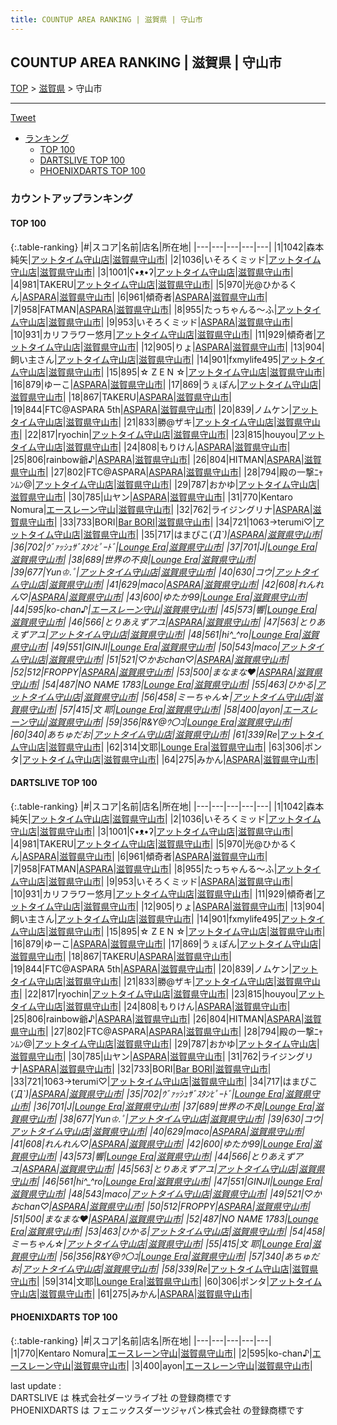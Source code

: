 ```yaml
---
title: COUNTUP AREA RANKING | 滋賀県 | 守山市
---
```

## COUNTUP AREA RANKING | 滋賀県 | 守山市

[TOP](/darts/rank/) > [滋賀県](/darts/rank/滋賀県/) > 守山市

___

<a href="https://twitter.com/share?ref_src=twsrc%5Etfw" data-text="COUNTUP AREA RANKING | 滋賀県守山市" class="twitter-share-button" data-hashtags="DARTSLIVE,PHOENIXDARTS,darts,ダーツ" data-show-count="false">Tweet</a>

* [ランキング](#カウントアップランキング)
    * [TOP 100](#top-100)
    * [DARTSLIVE TOP 100](#dartslive-top-100)
    * [PHOENIXDARTS TOP 100](#phoenixdarts-top-100)

### カウントアップランキング

#### TOP 100



{:.table-ranking}
|#|スコア|名前|店名|所在地|
|---|---|---|---|---|
|1|1042|<span class="rank-name-dl">森本 純矢</span>|<a href="https://search.dartslive.com/jp/shop/18af301d7865e6fd0d9b047a20a7ba1e">アットタイム守山店</a>|<a href="/darts/rank/滋賀県/守山市">滋賀県守山市</a>|
|2|1036|<span class="rank-name-dl">いそろくミッド</span>|<a href="https://search.dartslive.com/jp/shop/18af301d7865e6fd0d9b047a20a7ba1e">アットタイム守山店</a>|<a href="/darts/rank/滋賀県/守山市">滋賀県守山市</a>|
|3|1001|<span class="rank-name-dl">ʕ•ᴥ•ʔ</span>|<a href="https://search.dartslive.com/jp/shop/18af301d7865e6fd0d9b047a20a7ba1e">アットタイム守山店</a>|<a href="/darts/rank/滋賀県/守山市">滋賀県守山市</a>|
|4|981|<span class="rank-name-dl">TAKERU</span>|<a href="https://search.dartslive.com/jp/shop/18af301d7865e6fd0d9b047a20a7ba1e">アットタイム守山店</a>|<a href="/darts/rank/滋賀県/守山市">滋賀県守山市</a>|
|5|970|<span class="rank-name-dl">光@ひかるくん</span>|<a href="https://search.dartslive.com/jp/shop/6de4ce390bbd78ce774c926eb736cb5a">ASPARA</a>|<a href="/darts/rank/滋賀県/守山市">滋賀県守山市</a>|
|6|961|<span class="rank-name-dl">傾奇者</span>|<a href="https://search.dartslive.com/jp/shop/6de4ce390bbd78ce774c926eb736cb5a">ASPARA</a>|<a href="/darts/rank/滋賀県/守山市">滋賀県守山市</a>|
|7|958|<span class="rank-name-dl">FATMAN</span>|<a href="https://search.dartslive.com/jp/shop/6de4ce390bbd78ce774c926eb736cb5a">ASPARA</a>|<a href="/darts/rank/滋賀県/守山市">滋賀県守山市</a>|
|8|955|<span class="rank-name-dl">たっちゃんる〜ふ</span>|<a href="https://search.dartslive.com/jp/shop/18af301d7865e6fd0d9b047a20a7ba1e">アットタイム守山店</a>|<a href="/darts/rank/滋賀県/守山市">滋賀県守山市</a>|
|9|953|<span class="rank-name-dl">いそろくミッド</span>|<a href="https://search.dartslive.com/jp/shop/6de4ce390bbd78ce774c926eb736cb5a">ASPARA</a>|<a href="/darts/rank/滋賀県/守山市">滋賀県守山市</a>|
|10|931|<span class="rank-name-dl">カリフラワー悠月</span>|<a href="https://search.dartslive.com/jp/shop/18af301d7865e6fd0d9b047a20a7ba1e">アットタイム守山店</a>|<a href="/darts/rank/滋賀県/守山市">滋賀県守山市</a>|
|11|929|<span class="rank-name-dl">傾奇者</span>|<a href="https://search.dartslive.com/jp/shop/18af301d7865e6fd0d9b047a20a7ba1e">アットタイム守山店</a>|<a href="/darts/rank/滋賀県/守山市">滋賀県守山市</a>|
|12|905|<span class="rank-name-dl">りょ</span>|<a href="https://search.dartslive.com/jp/shop/6de4ce390bbd78ce774c926eb736cb5a">ASPARA</a>|<a href="/darts/rank/滋賀県/守山市">滋賀県守山市</a>|
|13|904|<span class="rank-name-dl">飼い主さん</span>|<a href="https://search.dartslive.com/jp/shop/18af301d7865e6fd0d9b047a20a7ba1e">アットタイム守山店</a>|<a href="/darts/rank/滋賀県/守山市">滋賀県守山市</a>|
|14|901|<span class="rank-name-dl">fxmylife495</span>|<a href="https://search.dartslive.com/jp/shop/18af301d7865e6fd0d9b047a20a7ba1e">アットタイム守山店</a>|<a href="/darts/rank/滋賀県/守山市">滋賀県守山市</a>|
|15|895|<span class="rank-name-dl">☆ Z E N ☆</span>|<a href="https://search.dartslive.com/jp/shop/18af301d7865e6fd0d9b047a20a7ba1e">アットタイム守山店</a>|<a href="/darts/rank/滋賀県/守山市">滋賀県守山市</a>|
|16|879|<span class="rank-name-dl">ゆーこ</span>|<a href="https://search.dartslive.com/jp/shop/6de4ce390bbd78ce774c926eb736cb5a">ASPARA</a>|<a href="/darts/rank/滋賀県/守山市">滋賀県守山市</a>|
|17|869|<span class="rank-name-dl">うぇぽん</span>|<a href="https://search.dartslive.com/jp/shop/18af301d7865e6fd0d9b047a20a7ba1e">アットタイム守山店</a>|<a href="/darts/rank/滋賀県/守山市">滋賀県守山市</a>|
|18|867|<span class="rank-name-dl">TAKERU</span>|<a href="https://search.dartslive.com/jp/shop/6de4ce390bbd78ce774c926eb736cb5a">ASPARA</a>|<a href="/darts/rank/滋賀県/守山市">滋賀県守山市</a>|
|19|844|<span class="rank-name-dl">FTC@ASPARA 5th</span>|<a href="https://search.dartslive.com/jp/shop/6de4ce390bbd78ce774c926eb736cb5a">ASPARA</a>|<a href="/darts/rank/滋賀県/守山市">滋賀県守山市</a>|
|20|839|<span class="rank-name-dl">ノムケン</span>|<a href="https://search.dartslive.com/jp/shop/18af301d7865e6fd0d9b047a20a7ba1e">アットタイム守山店</a>|<a href="/darts/rank/滋賀県/守山市">滋賀県守山市</a>|
|21|833|<span class="rank-name-dl">勝@ザキ</span>|<a href="https://search.dartslive.com/jp/shop/18af301d7865e6fd0d9b047a20a7ba1e">アットタイム守山店</a>|<a href="/darts/rank/滋賀県/守山市">滋賀県守山市</a>|
|22|817|<span class="rank-name-dl">ryochin</span>|<a href="https://search.dartslive.com/jp/shop/18af301d7865e6fd0d9b047a20a7ba1e">アットタイム守山店</a>|<a href="/darts/rank/滋賀県/守山市">滋賀県守山市</a>|
|23|815|<span class="rank-name-dl">houyou</span>|<a href="https://search.dartslive.com/jp/shop/18af301d7865e6fd0d9b047a20a7ba1e">アットタイム守山店</a>|<a href="/darts/rank/滋賀県/守山市">滋賀県守山市</a>|
|24|808|<span class="rank-name-dl">もりけん</span>|<a href="https://search.dartslive.com/jp/shop/6de4ce390bbd78ce774c926eb736cb5a">ASPARA</a>|<a href="/darts/rank/滋賀県/守山市">滋賀県守山市</a>|
|25|806|<span class="rank-name-dl">rainbow爺♪</span>|<a href="https://search.dartslive.com/jp/shop/6de4ce390bbd78ce774c926eb736cb5a">ASPARA</a>|<a href="/darts/rank/滋賀県/守山市">滋賀県守山市</a>|
|26|804|<span class="rank-name-dl">HITMAN</span>|<a href="https://search.dartslive.com/jp/shop/6de4ce390bbd78ce774c926eb736cb5a">ASPARA</a>|<a href="/darts/rank/滋賀県/守山市">滋賀県守山市</a>|
|27|802|<span class="rank-name-dl">FTC@ASPARA</span>|<a href="https://search.dartslive.com/jp/shop/6de4ce390bbd78ce774c926eb736cb5a">ASPARA</a>|<a href="/darts/rank/滋賀県/守山市">滋賀県守山市</a>|
|28|794|<span class="rank-name-dl">殿の一撃ﾆｬﾝﾑﾝ@</span>|<a href="https://search.dartslive.com/jp/shop/18af301d7865e6fd0d9b047a20a7ba1e">アットタイム守山店</a>|<a href="/darts/rank/滋賀県/守山市">滋賀県守山市</a>|
|29|787|<span class="rank-name-dl">おかゆ</span>|<a href="https://search.dartslive.com/jp/shop/18af301d7865e6fd0d9b047a20a7ba1e">アットタイム守山店</a>|<a href="/darts/rank/滋賀県/守山市">滋賀県守山市</a>|
|30|785|<span class="rank-name-dl">山ヤン</span>|<a href="https://search.dartslive.com/jp/shop/6de4ce390bbd78ce774c926eb736cb5a">ASPARA</a>|<a href="/darts/rank/滋賀県/守山市">滋賀県守山市</a>|
|31|770|<span class="rank-name-pd">Kentaro Nomura</span>|<a href="https://vs.phoenixdarts.com/jp/shop/shopDetailInfo/s_9525?s_seq=9525">エースレーン守山</a>|<a href="/darts/rank/滋賀県/守山市">滋賀県守山市</a>|
|32|762|<span class="rank-name-dl">ライジングリナ</span>|<a href="https://search.dartslive.com/jp/shop/6de4ce390bbd78ce774c926eb736cb5a">ASPARA</a>|<a href="/darts/rank/滋賀県/守山市">滋賀県守山市</a>|
|33|733|<span class="rank-name-dl">BORI</span>|<a href="https://search.dartslive.com/jp/shop/92d48adddc590c42a3f63593b5358cc4">Bar BORI</a>|<a href="/darts/rank/滋賀県/守山市">滋賀県守山市</a>|
|34|721|<span class="rank-name-dl">1063→terumi♡</span>|<a href="https://search.dartslive.com/jp/shop/18af301d7865e6fd0d9b047a20a7ba1e">アットタイム守山店</a>|<a href="/darts/rank/滋賀県/守山市">滋賀県守山市</a>|
|35|717|<span class="rank-name-dl">はまぴこ(*´Д`)</span>|<a href="https://search.dartslive.com/jp/shop/6de4ce390bbd78ce774c926eb736cb5a">ASPARA</a>|<a href="/darts/rank/滋賀県/守山市">滋賀県守山市</a>|
|36|702|<span class="rank-name-dl">ｳﾞｧｯｼｭｻﾞｽﾀﾝﾋﾟｰﾄﾞ</span>|<a href="https://search.dartslive.com/jp/shop/4a6b9e1004134ea528032249b44395af">Lounge Era</a>|<a href="/darts/rank/滋賀県/守山市">滋賀県守山市</a>|
|37|701|<span class="rank-name-dl">J</span>|<a href="https://search.dartslive.com/jp/shop/4a6b9e1004134ea528032249b44395af">Lounge Era</a>|<a href="/darts/rank/滋賀県/守山市">滋賀県守山市</a>|
|38|689|<span class="rank-name-dl">世界の不良</span>|<a href="https://search.dartslive.com/jp/shop/4a6b9e1004134ea528032249b44395af">Lounge Era</a>|<a href="/darts/rank/滋賀県/守山市">滋賀県守山市</a>|
|39|677|<span class="rank-name-dl">Yun♔.ﾟ</span>|<a href="https://search.dartslive.com/jp/shop/18af301d7865e6fd0d9b047a20a7ba1e">アットタイム守山店</a>|<a href="/darts/rank/滋賀県/守山市">滋賀県守山市</a>|
|40|630|<span class="rank-name-dl">コウ</span>|<a href="https://search.dartslive.com/jp/shop/18af301d7865e6fd0d9b047a20a7ba1e">アットタイム守山店</a>|<a href="/darts/rank/滋賀県/守山市">滋賀県守山市</a>|
|41|629|<span class="rank-name-dl">maco</span>|<a href="https://search.dartslive.com/jp/shop/6de4ce390bbd78ce774c926eb736cb5a">ASPARA</a>|<a href="/darts/rank/滋賀県/守山市">滋賀県守山市</a>|
|42|608|<span class="rank-name-dl">れんれん♡</span>|<a href="https://search.dartslive.com/jp/shop/6de4ce390bbd78ce774c926eb736cb5a">ASPARA</a>|<a href="/darts/rank/滋賀県/守山市">滋賀県守山市</a>|
|43|600|<span class="rank-name-dl">ゆたか99</span>|<a href="https://search.dartslive.com/jp/shop/4a6b9e1004134ea528032249b44395af">Lounge Era</a>|<a href="/darts/rank/滋賀県/守山市">滋賀県守山市</a>|
|44|595|<span class="rank-name-pd">ko-chan♪</span>|<a href="https://vs.phoenixdarts.com/jp/shop/shopDetailInfo/s_9525?s_seq=9525">エースレーン守山</a>|<a href="/darts/rank/滋賀県/守山市">滋賀県守山市</a>|
|45|573|<span class="rank-name-dl">響</span>|<a href="https://search.dartslive.com/jp/shop/4a6b9e1004134ea528032249b44395af">Lounge Era</a>|<a href="/darts/rank/滋賀県/守山市">滋賀県守山市</a>|
|46|566|<span class="rank-name-dl">とりあえずアユ</span>|<a href="https://search.dartslive.com/jp/shop/6de4ce390bbd78ce774c926eb736cb5a">ASPARA</a>|<a href="/darts/rank/滋賀県/守山市">滋賀県守山市</a>|
|47|563|<span class="rank-name-dl">とりあえずアユ</span>|<a href="https://search.dartslive.com/jp/shop/18af301d7865e6fd0d9b047a20a7ba1e">アットタイム守山店</a>|<a href="/darts/rank/滋賀県/守山市">滋賀県守山市</a>|
|48|561|<span class="rank-name-dl">hi^_^ro</span>|<a href="https://search.dartslive.com/jp/shop/4a6b9e1004134ea528032249b44395af">Lounge Era</a>|<a href="/darts/rank/滋賀県/守山市">滋賀県守山市</a>|
|49|551|<span class="rank-name-dl">GINJI</span>|<a href="https://search.dartslive.com/jp/shop/4a6b9e1004134ea528032249b44395af">Lounge Era</a>|<a href="/darts/rank/滋賀県/守山市">滋賀県守山市</a>|
|50|543|<span class="rank-name-dl">maco</span>|<a href="https://search.dartslive.com/jp/shop/18af301d7865e6fd0d9b047a20a7ba1e">アットタイム守山店</a>|<a href="/darts/rank/滋賀県/守山市">滋賀県守山市</a>|
|51|521|<span class="rank-name-dl">♡かおchan♡</span>|<a href="https://search.dartslive.com/jp/shop/6de4ce390bbd78ce774c926eb736cb5a">ASPARA</a>|<a href="/darts/rank/滋賀県/守山市">滋賀県守山市</a>|
|52|512|<span class="rank-name-dl">FROPPY</span>|<a href="https://search.dartslive.com/jp/shop/6de4ce390bbd78ce774c926eb736cb5a">ASPARA</a>|<a href="/darts/rank/滋賀県/守山市">滋賀県守山市</a>|
|53|500|<span class="rank-name-dl">まなまな♥</span>|<a href="https://search.dartslive.com/jp/shop/6de4ce390bbd78ce774c926eb736cb5a">ASPARA</a>|<a href="/darts/rank/滋賀県/守山市">滋賀県守山市</a>|
|54|487|<span class="rank-name-dl">NO NAME 1783</span>|<a href="https://search.dartslive.com/jp/shop/4a6b9e1004134ea528032249b44395af">Lounge Era</a>|<a href="/darts/rank/滋賀県/守山市">滋賀県守山市</a>|
|55|463|<span class="rank-name-dl">ひかる</span>|<a href="https://search.dartslive.com/jp/shop/18af301d7865e6fd0d9b047a20a7ba1e">アットタイム守山店</a>|<a href="/darts/rank/滋賀県/守山市">滋賀県守山市</a>|
|56|458|<span class="rank-name-dl">ミーちゃん☆</span>|<a href="https://search.dartslive.com/jp/shop/18af301d7865e6fd0d9b047a20a7ba1e">アットタイム守山店</a>|<a href="/darts/rank/滋賀県/守山市">滋賀県守山市</a>|
|57|415|<span class="rank-name-dl">文 耶</span>|<a href="https://search.dartslive.com/jp/shop/4a6b9e1004134ea528032249b44395af">Lounge Era</a>|<a href="/darts/rank/滋賀県/守山市">滋賀県守山市</a>|
|58|400|<span class="rank-name-pd">ayon</span>|<a href="https://vs.phoenixdarts.com/jp/shop/shopDetailInfo/s_9525?s_seq=9525">エースレーン守山</a>|<a href="/darts/rank/滋賀県/守山市">滋賀県守山市</a>|
|59|356|<span class="rank-name-dl">R&amp;Y@ｳ〇ｺ</span>|<a href="https://search.dartslive.com/jp/shop/4a6b9e1004134ea528032249b44395af">Lounge Era</a>|<a href="/darts/rank/滋賀県/守山市">滋賀県守山市</a>|
|60|340|<span class="rank-name-dl">あちゅだお</span>|<a href="https://search.dartslive.com/jp/shop/18af301d7865e6fd0d9b047a20a7ba1e">アットタイム守山店</a>|<a href="/darts/rank/滋賀県/守山市">滋賀県守山市</a>|
|61|339|<span class="rank-name-dl">Re*</span>|<a href="https://search.dartslive.com/jp/shop/18af301d7865e6fd0d9b047a20a7ba1e">アットタイム守山店</a>|<a href="/darts/rank/滋賀県/守山市">滋賀県守山市</a>|
|62|314|<span class="rank-name-dl">文耶</span>|<a href="https://search.dartslive.com/jp/shop/4a6b9e1004134ea528032249b44395af">Lounge Era</a>|<a href="/darts/rank/滋賀県/守山市">滋賀県守山市</a>|
|63|306|<span class="rank-name-dl">ポンタ</span>|<a href="https://search.dartslive.com/jp/shop/18af301d7865e6fd0d9b047a20a7ba1e">アットタイム守山店</a>|<a href="/darts/rank/滋賀県/守山市">滋賀県守山市</a>|
|64|275|<span class="rank-name-dl">みかん</span>|<a href="https://search.dartslive.com/jp/shop/6de4ce390bbd78ce774c926eb736cb5a">ASPARA</a>|<a href="/darts/rank/滋賀県/守山市">滋賀県守山市</a>|


#### DARTSLIVE TOP 100



{:.table-ranking}
|#|スコア|名前|店名|所在地|
|---|---|---|---|---|
|1|1042|<span class="rank-name-dl">森本 純矢</span>|<a href="https://search.dartslive.com/jp/shop/18af301d7865e6fd0d9b047a20a7ba1e">アットタイム守山店</a>|<a href="/darts/rank/滋賀県/守山市">滋賀県守山市</a>|
|2|1036|<span class="rank-name-dl">いそろくミッド</span>|<a href="https://search.dartslive.com/jp/shop/18af301d7865e6fd0d9b047a20a7ba1e">アットタイム守山店</a>|<a href="/darts/rank/滋賀県/守山市">滋賀県守山市</a>|
|3|1001|<span class="rank-name-dl">ʕ•ᴥ•ʔ</span>|<a href="https://search.dartslive.com/jp/shop/18af301d7865e6fd0d9b047a20a7ba1e">アットタイム守山店</a>|<a href="/darts/rank/滋賀県/守山市">滋賀県守山市</a>|
|4|981|<span class="rank-name-dl">TAKERU</span>|<a href="https://search.dartslive.com/jp/shop/18af301d7865e6fd0d9b047a20a7ba1e">アットタイム守山店</a>|<a href="/darts/rank/滋賀県/守山市">滋賀県守山市</a>|
|5|970|<span class="rank-name-dl">光@ひかるくん</span>|<a href="https://search.dartslive.com/jp/shop/6de4ce390bbd78ce774c926eb736cb5a">ASPARA</a>|<a href="/darts/rank/滋賀県/守山市">滋賀県守山市</a>|
|6|961|<span class="rank-name-dl">傾奇者</span>|<a href="https://search.dartslive.com/jp/shop/6de4ce390bbd78ce774c926eb736cb5a">ASPARA</a>|<a href="/darts/rank/滋賀県/守山市">滋賀県守山市</a>|
|7|958|<span class="rank-name-dl">FATMAN</span>|<a href="https://search.dartslive.com/jp/shop/6de4ce390bbd78ce774c926eb736cb5a">ASPARA</a>|<a href="/darts/rank/滋賀県/守山市">滋賀県守山市</a>|
|8|955|<span class="rank-name-dl">たっちゃんる〜ふ</span>|<a href="https://search.dartslive.com/jp/shop/18af301d7865e6fd0d9b047a20a7ba1e">アットタイム守山店</a>|<a href="/darts/rank/滋賀県/守山市">滋賀県守山市</a>|
|9|953|<span class="rank-name-dl">いそろくミッド</span>|<a href="https://search.dartslive.com/jp/shop/6de4ce390bbd78ce774c926eb736cb5a">ASPARA</a>|<a href="/darts/rank/滋賀県/守山市">滋賀県守山市</a>|
|10|931|<span class="rank-name-dl">カリフラワー悠月</span>|<a href="https://search.dartslive.com/jp/shop/18af301d7865e6fd0d9b047a20a7ba1e">アットタイム守山店</a>|<a href="/darts/rank/滋賀県/守山市">滋賀県守山市</a>|
|11|929|<span class="rank-name-dl">傾奇者</span>|<a href="https://search.dartslive.com/jp/shop/18af301d7865e6fd0d9b047a20a7ba1e">アットタイム守山店</a>|<a href="/darts/rank/滋賀県/守山市">滋賀県守山市</a>|
|12|905|<span class="rank-name-dl">りょ</span>|<a href="https://search.dartslive.com/jp/shop/6de4ce390bbd78ce774c926eb736cb5a">ASPARA</a>|<a href="/darts/rank/滋賀県/守山市">滋賀県守山市</a>|
|13|904|<span class="rank-name-dl">飼い主さん</span>|<a href="https://search.dartslive.com/jp/shop/18af301d7865e6fd0d9b047a20a7ba1e">アットタイム守山店</a>|<a href="/darts/rank/滋賀県/守山市">滋賀県守山市</a>|
|14|901|<span class="rank-name-dl">fxmylife495</span>|<a href="https://search.dartslive.com/jp/shop/18af301d7865e6fd0d9b047a20a7ba1e">アットタイム守山店</a>|<a href="/darts/rank/滋賀県/守山市">滋賀県守山市</a>|
|15|895|<span class="rank-name-dl">☆ Z E N ☆</span>|<a href="https://search.dartslive.com/jp/shop/18af301d7865e6fd0d9b047a20a7ba1e">アットタイム守山店</a>|<a href="/darts/rank/滋賀県/守山市">滋賀県守山市</a>|
|16|879|<span class="rank-name-dl">ゆーこ</span>|<a href="https://search.dartslive.com/jp/shop/6de4ce390bbd78ce774c926eb736cb5a">ASPARA</a>|<a href="/darts/rank/滋賀県/守山市">滋賀県守山市</a>|
|17|869|<span class="rank-name-dl">うぇぽん</span>|<a href="https://search.dartslive.com/jp/shop/18af301d7865e6fd0d9b047a20a7ba1e">アットタイム守山店</a>|<a href="/darts/rank/滋賀県/守山市">滋賀県守山市</a>|
|18|867|<span class="rank-name-dl">TAKERU</span>|<a href="https://search.dartslive.com/jp/shop/6de4ce390bbd78ce774c926eb736cb5a">ASPARA</a>|<a href="/darts/rank/滋賀県/守山市">滋賀県守山市</a>|
|19|844|<span class="rank-name-dl">FTC@ASPARA 5th</span>|<a href="https://search.dartslive.com/jp/shop/6de4ce390bbd78ce774c926eb736cb5a">ASPARA</a>|<a href="/darts/rank/滋賀県/守山市">滋賀県守山市</a>|
|20|839|<span class="rank-name-dl">ノムケン</span>|<a href="https://search.dartslive.com/jp/shop/18af301d7865e6fd0d9b047a20a7ba1e">アットタイム守山店</a>|<a href="/darts/rank/滋賀県/守山市">滋賀県守山市</a>|
|21|833|<span class="rank-name-dl">勝@ザキ</span>|<a href="https://search.dartslive.com/jp/shop/18af301d7865e6fd0d9b047a20a7ba1e">アットタイム守山店</a>|<a href="/darts/rank/滋賀県/守山市">滋賀県守山市</a>|
|22|817|<span class="rank-name-dl">ryochin</span>|<a href="https://search.dartslive.com/jp/shop/18af301d7865e6fd0d9b047a20a7ba1e">アットタイム守山店</a>|<a href="/darts/rank/滋賀県/守山市">滋賀県守山市</a>|
|23|815|<span class="rank-name-dl">houyou</span>|<a href="https://search.dartslive.com/jp/shop/18af301d7865e6fd0d9b047a20a7ba1e">アットタイム守山店</a>|<a href="/darts/rank/滋賀県/守山市">滋賀県守山市</a>|
|24|808|<span class="rank-name-dl">もりけん</span>|<a href="https://search.dartslive.com/jp/shop/6de4ce390bbd78ce774c926eb736cb5a">ASPARA</a>|<a href="/darts/rank/滋賀県/守山市">滋賀県守山市</a>|
|25|806|<span class="rank-name-dl">rainbow爺♪</span>|<a href="https://search.dartslive.com/jp/shop/6de4ce390bbd78ce774c926eb736cb5a">ASPARA</a>|<a href="/darts/rank/滋賀県/守山市">滋賀県守山市</a>|
|26|804|<span class="rank-name-dl">HITMAN</span>|<a href="https://search.dartslive.com/jp/shop/6de4ce390bbd78ce774c926eb736cb5a">ASPARA</a>|<a href="/darts/rank/滋賀県/守山市">滋賀県守山市</a>|
|27|802|<span class="rank-name-dl">FTC@ASPARA</span>|<a href="https://search.dartslive.com/jp/shop/6de4ce390bbd78ce774c926eb736cb5a">ASPARA</a>|<a href="/darts/rank/滋賀県/守山市">滋賀県守山市</a>|
|28|794|<span class="rank-name-dl">殿の一撃ﾆｬﾝﾑﾝ@</span>|<a href="https://search.dartslive.com/jp/shop/18af301d7865e6fd0d9b047a20a7ba1e">アットタイム守山店</a>|<a href="/darts/rank/滋賀県/守山市">滋賀県守山市</a>|
|29|787|<span class="rank-name-dl">おかゆ</span>|<a href="https://search.dartslive.com/jp/shop/18af301d7865e6fd0d9b047a20a7ba1e">アットタイム守山店</a>|<a href="/darts/rank/滋賀県/守山市">滋賀県守山市</a>|
|30|785|<span class="rank-name-dl">山ヤン</span>|<a href="https://search.dartslive.com/jp/shop/6de4ce390bbd78ce774c926eb736cb5a">ASPARA</a>|<a href="/darts/rank/滋賀県/守山市">滋賀県守山市</a>|
|31|762|<span class="rank-name-dl">ライジングリナ</span>|<a href="https://search.dartslive.com/jp/shop/6de4ce390bbd78ce774c926eb736cb5a">ASPARA</a>|<a href="/darts/rank/滋賀県/守山市">滋賀県守山市</a>|
|32|733|<span class="rank-name-dl">BORI</span>|<a href="https://search.dartslive.com/jp/shop/92d48adddc590c42a3f63593b5358cc4">Bar BORI</a>|<a href="/darts/rank/滋賀県/守山市">滋賀県守山市</a>|
|33|721|<span class="rank-name-dl">1063→terumi♡</span>|<a href="https://search.dartslive.com/jp/shop/18af301d7865e6fd0d9b047a20a7ba1e">アットタイム守山店</a>|<a href="/darts/rank/滋賀県/守山市">滋賀県守山市</a>|
|34|717|<span class="rank-name-dl">はまぴこ(*´Д`)</span>|<a href="https://search.dartslive.com/jp/shop/6de4ce390bbd78ce774c926eb736cb5a">ASPARA</a>|<a href="/darts/rank/滋賀県/守山市">滋賀県守山市</a>|
|35|702|<span class="rank-name-dl">ｳﾞｧｯｼｭｻﾞｽﾀﾝﾋﾟｰﾄﾞ</span>|<a href="https://search.dartslive.com/jp/shop/4a6b9e1004134ea528032249b44395af">Lounge Era</a>|<a href="/darts/rank/滋賀県/守山市">滋賀県守山市</a>|
|36|701|<span class="rank-name-dl">J</span>|<a href="https://search.dartslive.com/jp/shop/4a6b9e1004134ea528032249b44395af">Lounge Era</a>|<a href="/darts/rank/滋賀県/守山市">滋賀県守山市</a>|
|37|689|<span class="rank-name-dl">世界の不良</span>|<a href="https://search.dartslive.com/jp/shop/4a6b9e1004134ea528032249b44395af">Lounge Era</a>|<a href="/darts/rank/滋賀県/守山市">滋賀県守山市</a>|
|38|677|<span class="rank-name-dl">Yun♔.ﾟ</span>|<a href="https://search.dartslive.com/jp/shop/18af301d7865e6fd0d9b047a20a7ba1e">アットタイム守山店</a>|<a href="/darts/rank/滋賀県/守山市">滋賀県守山市</a>|
|39|630|<span class="rank-name-dl">コウ</span>|<a href="https://search.dartslive.com/jp/shop/18af301d7865e6fd0d9b047a20a7ba1e">アットタイム守山店</a>|<a href="/darts/rank/滋賀県/守山市">滋賀県守山市</a>|
|40|629|<span class="rank-name-dl">maco</span>|<a href="https://search.dartslive.com/jp/shop/6de4ce390bbd78ce774c926eb736cb5a">ASPARA</a>|<a href="/darts/rank/滋賀県/守山市">滋賀県守山市</a>|
|41|608|<span class="rank-name-dl">れんれん♡</span>|<a href="https://search.dartslive.com/jp/shop/6de4ce390bbd78ce774c926eb736cb5a">ASPARA</a>|<a href="/darts/rank/滋賀県/守山市">滋賀県守山市</a>|
|42|600|<span class="rank-name-dl">ゆたか99</span>|<a href="https://search.dartslive.com/jp/shop/4a6b9e1004134ea528032249b44395af">Lounge Era</a>|<a href="/darts/rank/滋賀県/守山市">滋賀県守山市</a>|
|43|573|<span class="rank-name-dl">響</span>|<a href="https://search.dartslive.com/jp/shop/4a6b9e1004134ea528032249b44395af">Lounge Era</a>|<a href="/darts/rank/滋賀県/守山市">滋賀県守山市</a>|
|44|566|<span class="rank-name-dl">とりあえずアユ</span>|<a href="https://search.dartslive.com/jp/shop/6de4ce390bbd78ce774c926eb736cb5a">ASPARA</a>|<a href="/darts/rank/滋賀県/守山市">滋賀県守山市</a>|
|45|563|<span class="rank-name-dl">とりあえずアユ</span>|<a href="https://search.dartslive.com/jp/shop/18af301d7865e6fd0d9b047a20a7ba1e">アットタイム守山店</a>|<a href="/darts/rank/滋賀県/守山市">滋賀県守山市</a>|
|46|561|<span class="rank-name-dl">hi^_^ro</span>|<a href="https://search.dartslive.com/jp/shop/4a6b9e1004134ea528032249b44395af">Lounge Era</a>|<a href="/darts/rank/滋賀県/守山市">滋賀県守山市</a>|
|47|551|<span class="rank-name-dl">GINJI</span>|<a href="https://search.dartslive.com/jp/shop/4a6b9e1004134ea528032249b44395af">Lounge Era</a>|<a href="/darts/rank/滋賀県/守山市">滋賀県守山市</a>|
|48|543|<span class="rank-name-dl">maco</span>|<a href="https://search.dartslive.com/jp/shop/18af301d7865e6fd0d9b047a20a7ba1e">アットタイム守山店</a>|<a href="/darts/rank/滋賀県/守山市">滋賀県守山市</a>|
|49|521|<span class="rank-name-dl">♡かおchan♡</span>|<a href="https://search.dartslive.com/jp/shop/6de4ce390bbd78ce774c926eb736cb5a">ASPARA</a>|<a href="/darts/rank/滋賀県/守山市">滋賀県守山市</a>|
|50|512|<span class="rank-name-dl">FROPPY</span>|<a href="https://search.dartslive.com/jp/shop/6de4ce390bbd78ce774c926eb736cb5a">ASPARA</a>|<a href="/darts/rank/滋賀県/守山市">滋賀県守山市</a>|
|51|500|<span class="rank-name-dl">まなまな♥</span>|<a href="https://search.dartslive.com/jp/shop/6de4ce390bbd78ce774c926eb736cb5a">ASPARA</a>|<a href="/darts/rank/滋賀県/守山市">滋賀県守山市</a>|
|52|487|<span class="rank-name-dl">NO NAME 1783</span>|<a href="https://search.dartslive.com/jp/shop/4a6b9e1004134ea528032249b44395af">Lounge Era</a>|<a href="/darts/rank/滋賀県/守山市">滋賀県守山市</a>|
|53|463|<span class="rank-name-dl">ひかる</span>|<a href="https://search.dartslive.com/jp/shop/18af301d7865e6fd0d9b047a20a7ba1e">アットタイム守山店</a>|<a href="/darts/rank/滋賀県/守山市">滋賀県守山市</a>|
|54|458|<span class="rank-name-dl">ミーちゃん☆</span>|<a href="https://search.dartslive.com/jp/shop/18af301d7865e6fd0d9b047a20a7ba1e">アットタイム守山店</a>|<a href="/darts/rank/滋賀県/守山市">滋賀県守山市</a>|
|55|415|<span class="rank-name-dl">文 耶</span>|<a href="https://search.dartslive.com/jp/shop/4a6b9e1004134ea528032249b44395af">Lounge Era</a>|<a href="/darts/rank/滋賀県/守山市">滋賀県守山市</a>|
|56|356|<span class="rank-name-dl">R&amp;Y@ｳ〇ｺ</span>|<a href="https://search.dartslive.com/jp/shop/4a6b9e1004134ea528032249b44395af">Lounge Era</a>|<a href="/darts/rank/滋賀県/守山市">滋賀県守山市</a>|
|57|340|<span class="rank-name-dl">あちゅだお</span>|<a href="https://search.dartslive.com/jp/shop/18af301d7865e6fd0d9b047a20a7ba1e">アットタイム守山店</a>|<a href="/darts/rank/滋賀県/守山市">滋賀県守山市</a>|
|58|339|<span class="rank-name-dl">Re*</span>|<a href="https://search.dartslive.com/jp/shop/18af301d7865e6fd0d9b047a20a7ba1e">アットタイム守山店</a>|<a href="/darts/rank/滋賀県/守山市">滋賀県守山市</a>|
|59|314|<span class="rank-name-dl">文耶</span>|<a href="https://search.dartslive.com/jp/shop/4a6b9e1004134ea528032249b44395af">Lounge Era</a>|<a href="/darts/rank/滋賀県/守山市">滋賀県守山市</a>|
|60|306|<span class="rank-name-dl">ポンタ</span>|<a href="https://search.dartslive.com/jp/shop/18af301d7865e6fd0d9b047a20a7ba1e">アットタイム守山店</a>|<a href="/darts/rank/滋賀県/守山市">滋賀県守山市</a>|
|61|275|<span class="rank-name-dl">みかん</span>|<a href="https://search.dartslive.com/jp/shop/6de4ce390bbd78ce774c926eb736cb5a">ASPARA</a>|<a href="/darts/rank/滋賀県/守山市">滋賀県守山市</a>|


#### PHOENIXDARTS TOP 100



{:.table-ranking}
|#|スコア|名前|店名|所在地|
|---|---|---|---|---|
|1|770|<span class="rank-name-pd">Kentaro Nomura</span>|<a href="https://vs.phoenixdarts.com/jp/shop/shopDetailInfo/s_9525?s_seq=9525">エースレーン守山</a>|<a href="/darts/rank/滋賀県/守山市">滋賀県守山市</a>|
|2|595|<span class="rank-name-pd">ko-chan♪</span>|<a href="https://vs.phoenixdarts.com/jp/shop/shopDetailInfo/s_9525?s_seq=9525">エースレーン守山</a>|<a href="/darts/rank/滋賀県/守山市">滋賀県守山市</a>|
|3|400|<span class="rank-name-pd">ayon</span>|<a href="https://vs.phoenixdarts.com/jp/shop/shopDetailInfo/s_9525?s_seq=9525">エースレーン守山</a>|<a href="/darts/rank/滋賀県/守山市">滋賀県守山市</a>|


<div class="footer border-top border-gray-light mt-5 pt-3 text-right text-gray">
    last update : <span style="font-weight: italic" id="foot_last_modified"></span><br />
    DARTSLIVE は 株式会社ダーツライブ社 の登録商標です<br />
    PHOENIXDARTS は フェニックスダーツジャパン株式会社 の登録商標です<br />
</div>

<script src="https://cdnjs.cloudflare.com/ajax/libs/jquery.tablesorter/2.31.3/js/jquery.tablesorter.min.js" integrity="sha512-qzgd5cYSZcosqpzpn7zF2ZId8f/8CHmFKZ8j7mU4OUXTNRd5g+ZHBPsgKEwoqxCtdQvExE5LprwwPAgoicguNg==" crossorigin="anonymous" referrerpolicy="no-referrer"></script>
<link rel="stylesheet" href="https://cdnjs.cloudflare.com/ajax/libs/jquery.tablesorter/2.31.3/css/theme.default.min.css" integrity="sha512-wghhOJkjQX0Lh3NSWvNKeZ0ZpNn+SPVXX1Qyc9OCaogADktxrBiBdKGDoqVUOyhStvMBmJQ8ZdMHiR3wuEq8+w==" crossorigin="anonymous" referrerpolicy="no-referrer" />
<script>
$(function() {
    $(".table-ranking").tablesorter({sortList:[[0, 0]]});
    $("#foot_last_modified").text(formatDate(new Date(document.lastModified), 'yyyy-MM-dd HH:mm:ss'));
});
</script>

<script async src="https://platform.twitter.com/widgets.js" charset="utf-8"></script>